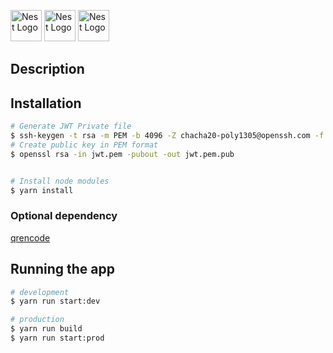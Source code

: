 <a  href="https://nestjs.com/"  target="blank"><img  src="https://nestjs.com/img/logo-small.svg"  width="50"  alt="Nest Logo"  /></a>
<a  href="https://www.typescriptlang.org/"  target="blank"><img  src="https://upload.wikimedia.org/wikipedia/commons/4/4c/Typescript_logo_2020.svg"  width="50"  alt="Nest Logo"  /></a>
<a  href="https://www.postgresql.org/"  target="blank"><img  src="https://upload.wikimedia.org/wikipedia/commons/thumb/2/29/Postgresql_elephant.svg/1200px-Postgresql_elephant.svg.png"  width="50"  alt="Nest Logo"  /></a>

## Description

## Installation

```bash
# Generate JWT Private file
$ ssh-keygen -t rsa -m PEM -b 4096 -Z chacha20-poly1305@openssh.com -f jwt.pem -q -N ""
# Create public key in PEM format
$ openssl rsa -in jwt.pem -pubout -out jwt.pem.pub


# Install node modules
$ yarn install

```

### Optional dependency

<a href="https://fukuchi.org/works/qrencode/index.html.en">qrencode</a>

## Running the app

```bash
# development
$ yarn run start:dev

# production
$ yarn run build
$ yarn run start:prod
```
